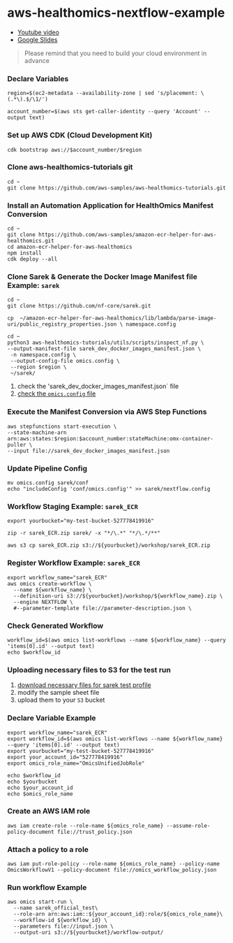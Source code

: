 # aws-healthomics-nextflow-example
* [Youtube video](https://youtu.be/FznpU4PuLto?si=HUWW81cgj2rGNmP3)
* [Google Slides](https://docs.google.com/presentation/d/13Ew3Qx_GnlWHyE12p0sSXvBqXysa_5N131U1EmZB8h0/edit?usp=sharing)

> Please remind that you need to build your cloud environment in advance

### Declare Variables
```
region=$(ec2-metadata --availability-zone | sed 's/placement: \(.*\).$/\1/')

account_number=$(aws sts get-caller-identity --query 'Account' --output text)
```

### Set up AWS CDK (Cloud Development Kit)
```
cdk bootstrap aws://$account_number/$region
```

### Clone aws-healthomics-tutorials git
```
cd ~
git clone https://github.com/aws-samples/aws-healthomics-tutorials.git
```

### Install an Automation Application for HealthOmics Manifest Conversion
```
cd ~
git clone https://github.com/aws-samples/amazon-ecr-helper-for-aws-healthomics.git
cd amazon-ecr-helper-for-aws-healthomics
npm install
cdk deploy --all
```

### Clone Sarek & Generate the Docker Image Manifest file Example: `sarek`
```
cd ~
git clone https://github.com/nf-core/sarek.git

cp  ~/amazon-ecr-helper-for-aws-healthomics/lib/lambda/parse-image-uri/public_registry_properties.json \ namespace.config

cd ~
python3 aws-healthomics-tutorials/utils/scripts/inspect_nf.py \
--output-manifest-file sarek_dev_docker_images_manifest.json \
 -n namespace.config \
 --output-config-file omics.config \
 --region $region \
 ~/sarek/
```
1. check the 'sarek_dev_docker_images_manifest.json` file
2. [check the `omics.config` file](./sarek-config/omics.config)
### Execute the Manifest Conversion via AWS Step Functions
```
aws stepfunctions start-execution \
--state-machine-arn arn:aws:states:$region:$account_number:stateMachine:omx-container-puller \
--input file://sarek_dev_docker_images_manifest.json
```

### Update Pipeline Config
```
mv omics.config sarek/conf
echo "includeConfig 'conf/omics.config'" >> sarek/nextflow.config
```

### Workflow Staging Example: `sarek_ECR`
```
export yourbucket="my-test-bucket-527778419916" 

zip -r sarek_ECR.zip sarek/ -x "*/\.*" "*/\.*/**"

aws s3 cp sarek_ECR.zip s3://${yourbucket}/workshop/sarek_ECR.zip  
```

### Register Workflow Example: `sarek_ECR`
```
export workflow_name="sarek_ECR"
aws omics create-workflow \
  --name ${workflow_name} \
  --definition-uri s3://${yourbucket}/workshop/${workflow_name}.zip \
  --engine NEXTFLOW \
  #--parameter-template file://parameter-description.json \
```

### Check Generated Workflow
```
workflow_id=$(aws omics list-workflows --name ${workflow_name} --query 'items[0].id' --output text)
echo $workflow_id
```

### Uploading necessary files to S3 for the test run
1. [download necessary files for sarek test profile](./script/sarek-test-profile-data-download.sh)
2. modify the sample sheet file
3. upload them to your `S3` bucket

### Declare Variable Example

```
export workflow_name="sarek_ECR"
export workflow_id=$(aws omics list-workflows --name ${workflow_name} --query 'items[0].id' --output text)
export yourbucket="my-test-bucket-527778419916"
export your_account_id="527778419916"
export omics_role_name="OmicsUnifiedJobRole"

echo $workflow_id
echo $yourbucket
echo $your_account_id
echo $omics_role_name
```

### Create an AWS IAM role

```
aws iam create-role --role-name ${omics_role_name} --assume-role-policy-document file://trust_policy.json
```

### Attach a policy to a role
```
aws iam put-role-policy --role-name ${omics_role_name} --policy-name OmicsWorkflowV1 --policy-document file://omics_workflow_policy.json
```

### Run workflow Example
```
aws omics start-run \
  --name sarek_official_test\
  --role-arn arn:aws:iam::${your_account_id}:role/${omics_role_name}\
  --workflow-id ${workflow_id} \
  --parameters file://input.json \
  --output-uri s3://${yourbucket}/workflow-output/
```

